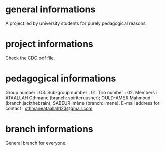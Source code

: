 # general informations
A project led by university students for purely pedagogical reasons. 

# project informations
Check the CDC.pdf file.

# pedagogical informations
Group number : 03.
Sub-group number : 01.
Trio number : 02.
Members :
  ATAALLAH Othmane (branch: spiritcruusher);
  OULD-AMER Mahmoud (branch:jackthebrain);
  SABEUR Imène (branch: imene).
E-mail address for contact : othmaneataallah123@gmail.com

# branch informations
General branch for everyone.
